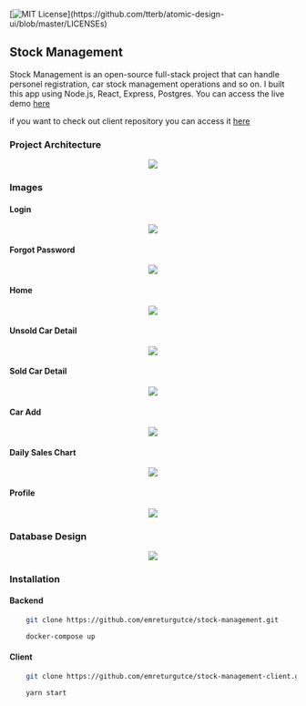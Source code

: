 [![MIT License](https://img.shields.io/apm/l/atomic-design-ui.svg?)](https://github.com/tterb/atomic-design-ui/blob/master/LICENSEs)

## Stock Management

Stock Management is an open-source full-stack project that can handle personel registration, car stock management operations and so on. I built this app using Node.js, React, Express, Postgres. You can access the live demo [here](https://stock-management-app.netlify.app)

if you want to check out client repository you can access it [here](https://github.com/emreturgutce/stock-management-client)

### Project Architecture

<p align="center">
    <img src="photos/architecture.png" />
</p>

### Images

#### Login

<p align="center">
    <img src="photos/login.png" />
</p>

#### Forgot Password

<p align="center">
    <img src="photos/forgot-password.png" />
</p>

#### Home

<p align="center">
    <img src="photos/homepage.png" />
</p>

#### Unsold Car Detail

<p align="center">
    <img src="photos/unsold-car-detail.png" />
</p>

#### Sold Car Detail

<p align="center">
    <img src="photos/sold-car-detail.png" />
</p>

#### Car Add

<p align="center">
    <img src="photos/add-car.png" />
</p>

#### Daily Sales Chart

<p align="center">
    <img src="photos/chart.png" />
</p>

#### Profile

<p align="center">
    <img src="photos/profile.png" />
</p>

### Database Design

<p align="center">
    <img src="photos/db-design.png" />
</p>

### Installation

#### Backend

```bash
    git clone https://github.com/emreturgutce/stock-management.git
```

```bash
    docker-compose up
```

#### Client

```bash
    git clone https://github.com/emreturgutce/stock-management-client.git
```

```bash
    yarn start
```

